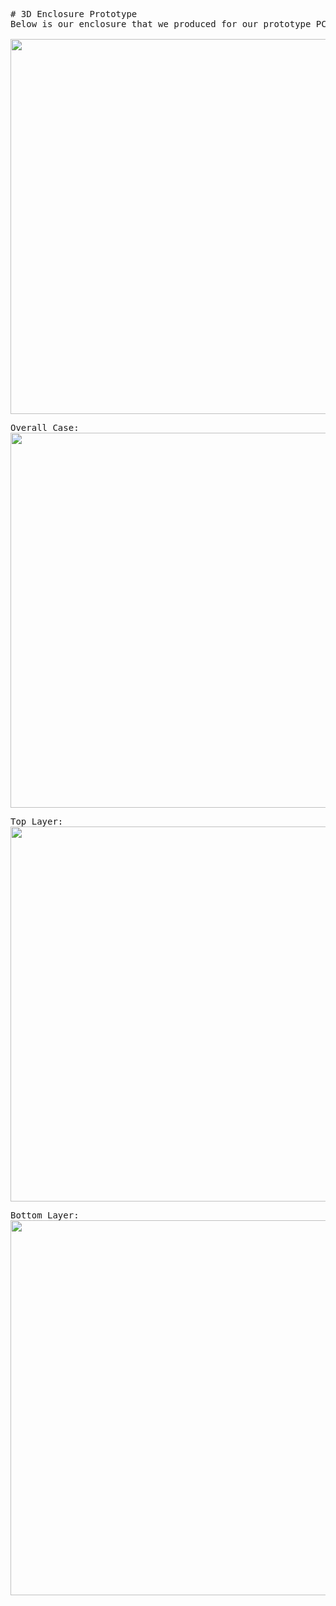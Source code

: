 <pre>
# 3D Enclosure Prototype
Below is our enclosure that we produced for our prototype PCB. This encompassed cutouts for several keys, leds, and input power.

<img width="600" src = "https://lh3.googleusercontent.com/wqaXoEbsmFw6D61QADLVUNcR_Cv5GK7MIE3i6TRYODTnWhlervrK41QQkUE5EPU1eDNr2aureCHT8isSrWtB3334DmE-g5x8WaNxLCsUmu3DMsZvuuxn_xCND8QRzRdQ4tvVVn40ZvbMwE-2z09HKR0AUohZM6KuZSKi0iexh7o_3kLp51LVxzY7hd73TqGuJmuZSjK-9y1wOPTbqldmV-o4V9aQXBTHlFzq-8wwgfD1eyn62SA2dw0IukyCt85Q2zeHd3vQ5l6Zc_PiSt4lAqvvUhmHDoZ_RiqAFxKx0Fc1i-nBaGKD-2O4HztJwj30tEfZXFOGMUy0C0ZQmiPlkqZZYrLDHOGnBP8uIj7LuGxTtrdtzysAb6OJGMw_LVc1Q5E6u-zVwGIQS7PgMqw4_OGB_inDvSQMZ7_Pz0PP4DkQmdFyjcFZ8YvEXOaoedgTayU2OW9jyvcVqjeGQRKO1PCxUEauMI3K2R7HRdGCVXImTqzOpDyJkg4kRLhopRrnZ5yhijobhXKjbb1dOGLeOD5C9k2Uvq0KHUw5zPYLCsEHOVBNCD-8yicvXTcoe9GzEGOKZyOZcunmag904m7-Lvakh0iwDvZP87Z0Z0yXvataQtbb3ZuRVc7x7tN6kB4DsxXl57syevLB80_9LEkYceT3_2QfUMDjajJObYn1qq_doEEK51wu8sF7oNYMeEBXllo5A_--NuEk_blrncGoLBrW=w916-h497-no?authuser=1">
</pre>

<pre>
Overall Case:
<img width="600" src = "https://lh3.googleusercontent.com/BN1tRJAqwoi6Vq6umcYQeZHlh_ftV4S0LtVtfCEFbGzB6mVWLOAGSM91dY_lxjdZTuy6M2B7HpyWvCMBoAq6YmKZSWoIPmvHM1U2CK9mMLrE1X17jFuC6JJ-p35x87glTOQN89G5jzdIP4fhxa8JF-xK4zmqQL5JwfrVu4m7GJTUd41HhTpCm4023mSpB4vWMhTvE4W3xkUQWDJp5WT2tSRrFLZnSGUsi6p385GNOC3t_yx7OihG84iP_L7smwkNRUF0GSsSS85WzGeONBtvXpHv6dWsWzhDpeNkdkgJlgYOmrS45pG97eXBqu8q_b_mpK7kT6yzW1YmToMzY81jrrNJBD2FsUoh7gU3-5uqVc6ls3SmUbIpcwhGMOyyUI3JT-MO6eQnHVjVr8qbPQ_tXKxkQUqWq4VBumSvfVh9LS2no1xrNwCswDGVTx7XHPG_5vpAg2Cw5Qr9Yb_9BBtVqXnN0AY0dOMxebH5rE3PetMbcA8_C6xYCjghRwPlXEfXATHBLpTyfmun20eTy7gw6kEMWRkn4YWotEQQmvOcXNYOQLmGqX4it14VnOh9nZ69aYqnDTShazI_tKASDJZVg5pN4MohaVak8kUvvcs7gN4RkicnnsH23IMB-LX2LwDA73kue_vHFbiqTqWGcjh9uHAFEf7oYpL0HAn52o3snx4tId-KAx1v2z5M2aRhPlYORbg8yojwTDRGhCk0yetue5bQ=w916-h497-no?authuser=1">
</pre>


<pre>
Top Layer:
<img width="600" src= "https://lh3.googleusercontent.com/EE7tDy4Nax-wLwkdr1fFqAqgfdZOaoUJN_hotX0cpGxg-R_5ciODuVt5JLVSgdBGExDAiNunvuDwhPn01s-tCLVi7_QR77poeg4d1xGjKQ0JMEUxBBYeF48H6lcC7Iw9qh7gMtmF3RWcP4uUrinuu6DZRWh2jM5MfobPv66xsfsxnZxdSUI75Oyg9sjoXDQrCUpfLI3_J8brq0DIm7-9cq0ZvK_2Z7toLnMZR9EvQX3MB6mVxV5ofpmgP7taGk3h-BGRxM1RftB42y0IusFHxm-75Sq2FEOx0BDNrDiaU1PAUkiTwNJkRBa9gQp1MnH8xWJq8wyHaf56K0gfIrSCPY5x2CpC5XRZJUftw63eZdIe7nZb1vT1YibSTqCDYbs2N-S4hIjECGJ4m8_TR9nE1PWJEqL91VChpustnhBSgM1ZJgoNQQMSypUjOeNK5_O-19oJjS0UZPXct6hwe22tiBPECbuycgxVswPE6QQIrz4m3zwgpyZ6TKcZXSmv1ZGM4tl72OPZNPFxp-_5-CklhYeB71JfFskqUdsa7stj356IPXHuHOrw_r2Y_jQ6XK4b7k684KtfaXpxVONJ2jFFFT7b0pr-Ep77Xuhflo88xTP9Nx6aHAVEgtJvMYt06H5b601fro7N3lKwyXNlsZzDSi20vSfYOsEO7-qJNCF4Ro8_tTyd4za-KbDYGBxMaG5hsequwoWAKNInMQPcz4pQDY20=w916-h497-no?authuser=1">
</pre>

<pre>
Bottom Layer:
<img width="600" src = "https://lh3.googleusercontent.com/cWhFxPYneWjwdrwiJ84xRLeeVKVtkAbdhouawdkL4cHpREBxoaWOcT1_5BdaCbInJSw8Ckry8fmW_58xvpDytk3RhgI96Rs0OLTcDrSLfJUJGnO7yxUeO29IA4YMXZ2WrbYKp8OQwl2PDdZSy56yX7Ld7QPHwDAXGNRZfMfa8PUFW-Dzk2JY5pUIrG4MZhSXUE2E2GfHy_2G2atdJpMJwFNPwNtbWBc8xXvtO5U-N9WaS8zsAF-ePg3SDZistVPlmnlrniX8dBIZLSycD4hlXsBOwHYJVVZ58Y2peBkFTEUU7ftdGmi5lalXlNys-6kTCRtqDuw_ZXIbhHxyQ1YNoads1sBpA0dXrfcVVYDSFNKkZY8TDjkmAJ4IK5MCdbn6muxCHAVm4Pgx-MCaadAaUSrDkzJhzDZbyQ0-KOrEAdnycTU9w0LgTftRJrQRZ2hBP15WkdI4IbSb-iId-TArUTRq8wg8SmxT5HewhPcUGrhk86Rm3q8Ecec43m3ghpkBcp9oI7GtpuUyoMy0WIgvBAbxvxzpYLJeq3qtqg91zEE4MUfMgRImSuJMNlZuwus_SeJYMVf14bpflBYvgTMm0lTFzUnAcWRn7WssmhmI98p8GghPGT54u9IrCSqPF7fK0-e-fJw02hcYXqER0gUSB23RhGjXcoue5TTihBEXe-N6utLyZJXPc9PihBbXdJpzkTPA04s1z5FNSXmm0__6wyRE=w916-h497-no?authuser=1">
</pre>
